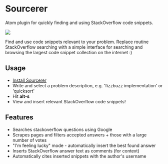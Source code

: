 Sourcerer
=========================

Atom plugin for quickly finding and using StackOverflow code snippets. 

![](https://raw.githubusercontent.com/NickTikhonov/sourcerer/master/screenshots/sourcerer.gif)

Find and use code snippets relevant to your problem. Replace routine StackOverflow searching with a simple interface for searching and browsing the largest code snippet collection on the internet :)

## Usage

* [Install Sourcerer](https://atom.io/packages/Sourcerer)
* Write and select a problem description, e.g. 'fizzbuzz implementation' or 'quicksort'
* Hit __alt-s__
* View and insert relevant StackOverflow code snippets!

## Features
* Searches stackoverflow questions using Google
* Scrapes pages and filters accepted answers + those with a large number of votes
* "I'm feeling lucky" mode - automatically insert the best found answer
* Inserts StackOverflow answer text as comments (for context)
* Automatically cites inserted snippets with the author's username
